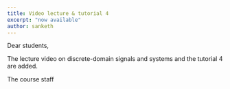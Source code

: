 ```yaml
---
title: Video lecture & tutorial 4
excerpt: "now available"
author: sanketh
---
```


Dear students,

The lecture video on discrete-domain signals and systems and the tutorial 4 are added.

The course staff